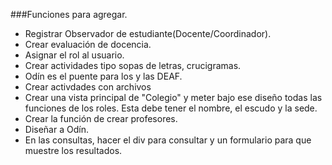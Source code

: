 ###Funciones para agregar. 
- Registrar Observador de estudiante(Docente/Coordinador).
- Crear evaluación de docencia.
- Asignar el rol al usuario.
- Crear actividades tipo sopas de letras, crucigramas.
- Odín es el puente para los y las DEAF.
- Crear activdades con archivos
- Crear una vista principal de "Colegio" y meter bajo ese diseño todas las funciones de los roles. Esta debe tener el nombre, el escudo y la sede. 
- Crear la función de crear profesores.
- Diseñar a Odín. 
- En las consultas, hacer el div para consultar y un formulario para que muestre los resultados. 